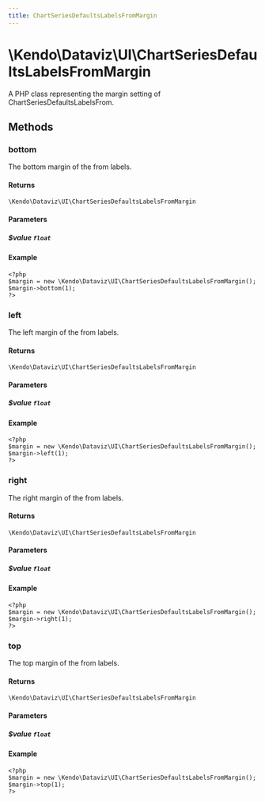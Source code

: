 ```yaml
---
title: ChartSeriesDefaultsLabelsFromMargin
---
```


# \Kendo\Dataviz\UI\ChartSeriesDefaultsLabelsFromMargin

A PHP class representing the margin setting of ChartSeriesDefaultsLabelsFrom.


## Methods

### bottom
The bottom margin of the from labels.

#### Returns
`\Kendo\Dataviz\UI\ChartSeriesDefaultsLabelsFromMargin`

#### Parameters

##### $value `float`



#### Example 
    <?php
    $margin = new \Kendo\Dataviz\UI\ChartSeriesDefaultsLabelsFromMargin();
    $margin->bottom(1);
    ?>

### left
The left margin of the from labels.

#### Returns
`\Kendo\Dataviz\UI\ChartSeriesDefaultsLabelsFromMargin`

#### Parameters

##### $value `float`



#### Example 
    <?php
    $margin = new \Kendo\Dataviz\UI\ChartSeriesDefaultsLabelsFromMargin();
    $margin->left(1);
    ?>

### right
The right margin of the from labels.

#### Returns
`\Kendo\Dataviz\UI\ChartSeriesDefaultsLabelsFromMargin`

#### Parameters

##### $value `float`



#### Example 
    <?php
    $margin = new \Kendo\Dataviz\UI\ChartSeriesDefaultsLabelsFromMargin();
    $margin->right(1);
    ?>

### top
The top margin of the from labels.

#### Returns
`\Kendo\Dataviz\UI\ChartSeriesDefaultsLabelsFromMargin`

#### Parameters

##### $value `float`



#### Example 
    <?php
    $margin = new \Kendo\Dataviz\UI\ChartSeriesDefaultsLabelsFromMargin();
    $margin->top(1);
    ?>

